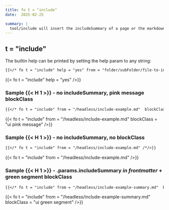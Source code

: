 ```yaml
---
title: fo t = "include"
date:  2025-02-25

summary: |
  tool/include will insert the includeSummary of a page or the markdownified page.
---
```


## t = "include"

The builtin help can be printed by setting the help param to any string:

```markdown
{{</* fo t = "include" help = "yes" from = "folder/subFolder/file-to-include/md" /*/>}}
```

{{< fo t = "include" help = "yes" />}}

### Sample {{< H 1 >}} - no includeSummary, pink message blockClass

```markdown
{{</* fo t = "include" from = "/headless/include-example.md"  blockClass = "ui pink message" /*/>}}
```

{{< fo t = "include" from = "/headless/include-example.md" blockClass = "ui pink message" />}}

### Sample {{< H 1 >}} - no includeSummary, no blockClass

```markdown
{{</* fo t = "include" from = "/headless/include-example.md" /*/>}}
```

{{< fo t = "include" from = "/headless/include-example.md" />}}

### Sample {{< H 1 >}} - .params.includeSummary _in frontmatter_ + green segment blockClass

```markdown
{{</* fo t = "include" from = "/headless/include-example-summary.md"  blockClass = "ui green segment" /*/>}}
```

{{< fo t = "include" from = "/headless/include-example-summary.md" blockClass = "ui green segment" />}}